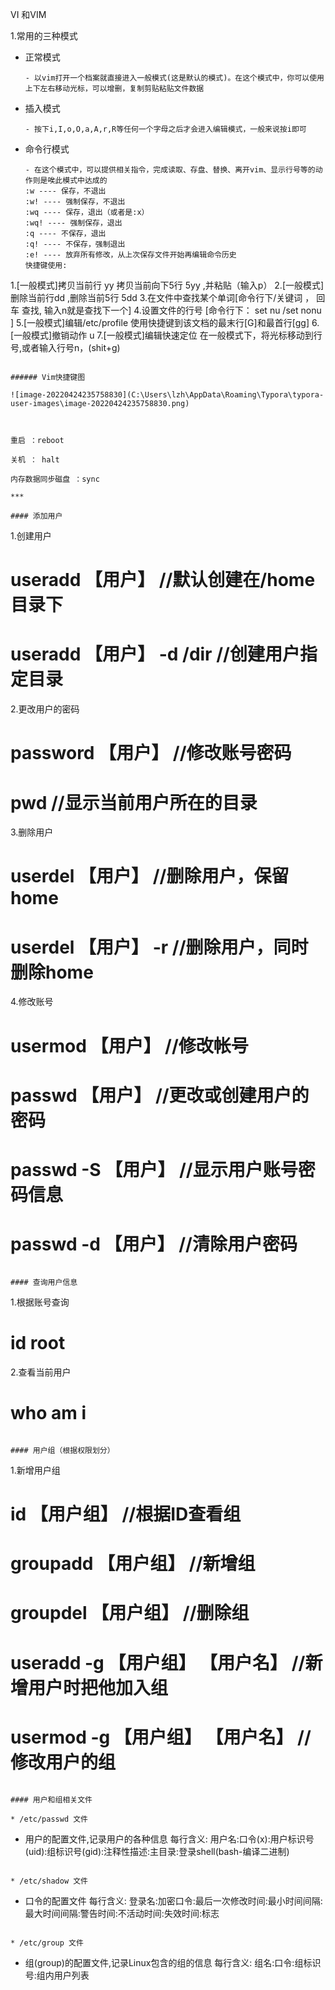 VI 和VIM 

1.常用的三种模式

* 正常模式

  ```
  - 以vim打开一个档案就直接进入一般模式(这是默认的模式)。在这个模式中，你可以使用上下左右移动光标，可以增删，复制剪贴粘贴文件数据
  ```

* 插入模式

  ```
  - 按下i,I,o,O,a,A,r,R等任何一个字母之后才会进入编辑模式，一般来说按i即可
  ```

* 命令行模式

  ```
  - 在这个模式中，可以提供相关指令，完成读取、存盘、替换、离开vim、显示行号等的动作则是唉此模式中达成的 
  :w ---- 保存，不退出
  :w! ---- 强制保存，不退出
  :wq ---- 保存，退出（或者是:x）
  :wq! ---- 强制保存，退出
  :q ---- 不保存，退出
  :q! ---- 不保存，强制退出
  :e! ---- 放弃所有修改，从上次保存文件开始再编辑命令历史
  快捷键使用:
1.[一般模式]拷贝当前行 yy 拷贝当前向下5行 5yy ,并粘贴（输入p）
  2.[一般模式]删除当前行dd ,删除当前5行 5dd
  3.在文件中查找某个单词[命令行下/关键词 ， 回车 查找, 输入n就是查找下一个]
  4.设置文件的行号 [命令行下： set nu /set nonu ]
  5.[一般模式]编辑/etc/profile  使用快捷键到该文档的最末行[G]和最首行[gg]
  6.[一般模式]撤销动作 u
  7.[一般模式]编辑快速定位 在一般模式下，将光标移动到行号,或者输入行号n，(shit+g)
  ```
  
  ###### Vim快捷键图
  
  ![image-20220424235758830](C:\Users\lzh\AppData\Roaming\Typora\typora-user-images\image-20220424235758830.png)



重启 ：reboot

关机 ： halt

内存数据同步磁盘 ：sync

***

#### 添加用户

```
1.创建用户
# useradd 【用户】            //默认创建在/home 目录下
# useradd 【用户】 -d  /dir   //创建用户指定目录
2.更改用户的密码
# password 【用户】 //修改账号密码
# pwd   //显示当前用户所在的目录
3.删除用户
# userdel 【用户】   //删除用户，保留home
# userdel 【用户】 -r  //删除用户，同时删除home
4.修改账号
# usermod 【用户】  //修改帐号
# passwd 【用户】  //更改或创建用户的密码
# passwd -S 【用户】  //显示用户账号密码信息
# passwd -d 【用户】   //清除用户密码
```

#### 查询用户信息

```
1.根据账号查询
# id root
2.查看当前用户
# who am i
```

#### 用户组（根据权限划分）

```
1.新增用户组
# id 【用户组】  //根据ID查看组
# groupadd 【用户组】 //新增组
# groupdel 【用户组】 //删除组
# useradd -g 【用户组】 【用户名】 //新增用户时把他加入组
# usermod -g 【用户组】 【用户名】 //修改用户的组
```

#### 用户和组相关文件

* /etc/passwd 文件

  ```
  - 用户的配置文件,记录用户的各种信息
  每行含义:
  用户名:口令(x):用户标识号(uid):组标识号(gid):注释性描述:主目录:登录shell(bash-编译二进制)
  ```

* /etc/shadow 文件

  ```
  - 口令的配置文件
  每行含义:
  登录名:加密口令:最后一次修改时间:最小时间间隔:最大时间间隔:警告时间:不活动时间:失效时间:标志
  ```

* /etc/group 文件

  ```
  - 组(group)的配置文件,记录Linux包含的组的信息
  每行含义:
  组名:口令:组标识号:组内用户列表
  ```

  